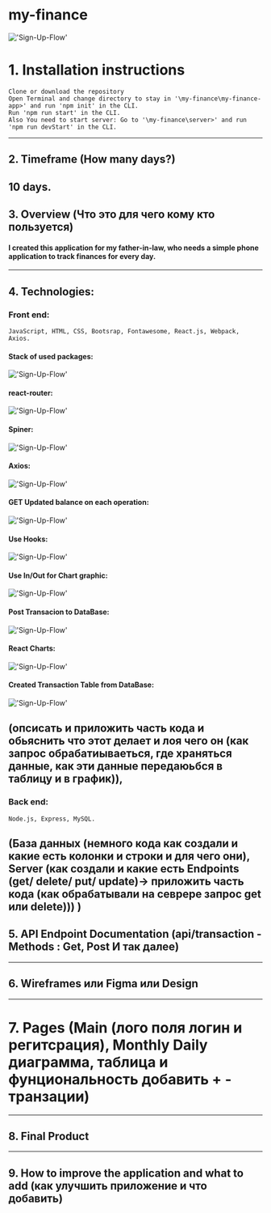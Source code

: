 # my-finance

!['Sign-Up-Flow'](https://cdn1.savepice.ru/uploads/2021/1/10/6d7543772360f23ac5036274aed4a8f3-full.png)

# 1. Installation instructions
    Clone or download the repository
    Open Terminal and change directory to stay in '\my-finance\my-finance-app>' and run 'npm init' in the CLI.
    Run 'npm run start' in the CLI.
    Also You need to start server: Go to '\my-finance\server>' and run 'npm run devStart' in the CLI.
---

## 2. Timeframe (How many days?)
10 days.
---
## 3. Overview (Что это для чего кому кто пользуется)
#### I created this application for my father-in-law, who needs a simple phone application to track finances for every day.
---
## 4. Technologies:
### Front end:
    JavaScript, HTML, CSS, Bootsrap, Fontawesome, React.js, Webpack, Axios.

#### Stack of used packages:
!['Sign-Up-Flow'](https://cdn1.savepice.ru/uploads/2021/1/10/396f71a7777e5184fa70714a22dc41d6-full.png)

#### react-router:
!['Sign-Up-Flow'](https://cdn1.savepice.ru/uploads/2021/1/10/9d26858a871d134701a5301b73f1260b-full.png)

#### Spiner:
!['Sign-Up-Flow'](https://cdn1.savepice.ru/uploads/2021/1/10/a717d0bef032a1a224fc66179a065c23-full.png)

#### Axios: 
!['Sign-Up-Flow'](https://cdn1.savepice.ru/uploads/2021/1/11/a308862511294ca80664364f928ef042-full.png)

#### GET Updated balance on each operation:
!['Sign-Up-Flow'](https://cdn1.savepice.ru/uploads/2021/1/11/553fc28ca96d7883096f9887f1ba2663-full.png)

#### Use Hooks:
!['Sign-Up-Flow'](https://cdn1.savepice.ru/uploads/2021/1/11/6e42d420ac2a502094ca07d5cfa2c151-full.png)

#### Use In/Out for Chart graphic:
!['Sign-Up-Flow'](https://cdn1.savepice.ru/uploads/2021/1/11/6ed00b586de7a720d118b7503a67524f-full.png)

#### Post Transacion to DataBase:
!['Sign-Up-Flow'](https://cdn1.savepice.ru/uploads/2021/1/11/02348c5f12aab704e2b8ea2726dbb590-full.png)

#### React Charts:
!['Sign-Up-Flow'](https://cdn1.savepice.ru/uploads/2021/1/11/f7a49f4bb007413a0850d298c97b72c0-full.png)

#### Created Transaction Table from DataBase:
!['Sign-Up-Flow'](https://cdn1.savepice.ru/uploads/2021/1/11/54c8dc3bd87939c4155f03a738b10c48-full.png)

 (опсисать и приложить часть кода и обьяснить что этот делает и лоя чего он (как запрос обрабатиываеться, где храняться данные, как эти данные передаюьбся в таблицу и в график)), 
---
### Back end:
    Node.js, Express, MySQL.
(База данных (немного кода как создали и какие есть колонки и строки и для чего они), Server (как создали и какие есть Endpoints (get/ delete/ put/ update)-> приложить часть кода (как обрабатывали на севрере запрос get или delete))) )
---

## 5. API Endpoint Documentation (api/transaction - Methods : Get, Post И так далее)
---

## 6. Wireframes или Figma или Design
---

# 7. Pages (Main (лого поля логин и регитсрация), Monthly Daily диаграмма, таблица и фунциональность добавить + - транзации)
---

## 8. Final Product
---

## 9. How to improve the application and what to add (как улучшить приложение и что добавить)

